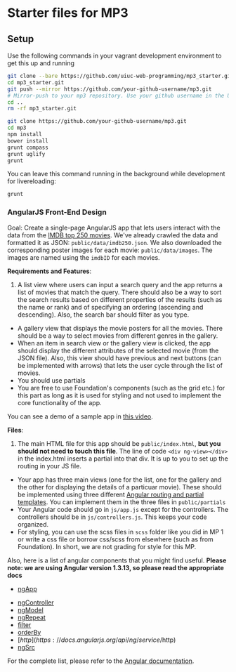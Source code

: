 # Starter files for MP3

## Setup
Use the following commands in your vagrant development environment to get this up and running
```bash
git clone --bare https://github.com/uiuc-web-programming/mp3_starter.git
cd mp3_starter.git
git push --mirror https://github.com/your-github-username/mp3.git
# Mirror-push to your mp3 repository. Use your github username in the URL. Change the URL if you're using bitbucket.
cd ..
rm -rf mp3_starter.git

git clone https://github.com/your-github-username/mp3.git
cd mp3
npm install
bower install
grunt compass
grunt uglify
grunt
```

You can leave this command running in the background while development for livereloading:

```bash
grunt
```

### AngularJS Front-End Design
Goal: Create a single-page AngularJS app that lets users interact with the data from the [IMDB top 250 movies](http://www.imdb.com/chart/top). We've already crawled the data and formatted it as JSON: `public/data/imdb250.json`. We also downloaded the corresponding poster images for each movie: `public/data/images`. The images are named using the `imdbID` for each movies.

__Requirements and Features__:

1. A list view where users can input a search query and the app returns a list of movies that match the query. There should also be a way to sort the search results based on different properties of the results (such as the name or rank) and of specifying an ordering (ascending and descending). Also, the search bar should filter as you type.
+ A gallery view that displays the movie posters for all the movies. There should be a way to select movies from different genres in the gallery.
+ When an item in search view or the gallery view is clicked, the app should display the different attributes of the selected movie (from the JSON file). Also, this view should have previous and next buttons (can be implemented with arrows) that lets the user cycle through the list of movies.
+ You should use partials
+ You are free to use Foundation's components (such as the grid etc.) for this part as long as it is used for styling and not used to implement the core functionality of the app.

You can see a demo of a sample app in [this video](https://www.youtube.com/watch?v=_xZYYViPvig).

__Files__:

1. The main HTML file for this app should be `public/index.html`, **but you should not need to touch this file**.
The line of code `<div ng-view></div>` in the index.html inserts a partial into that div. It is up to you to set up the routing in your JS file.
+ Your app has three main views (one for the list, one for the gallery and the other for displaying the details of a particuar movie). These should be implemented using three different [Angular routing and partial templates](https://docs.angularjs.org/tutorial/step_07). You can implement them in the three files in `public/partials`
+ Your Angular code should go in `js/app.js` except for the controllers. The controllers should be in `js/controllers.js`. This keeps your code organized.
+ For styling, you can use the scss files in `scss` folder like you did in MP 1 or write a css file or borrow css/scss from elsewhere (such as from Foundation). In short, we are not grading for style for this MP.


Also, here is a list of angular components that you might find useful. **Please note:
we are using Angular version 1.3.13, so please read the appropriate docs**

* [ngApp](https://docs.angularjs.org/api/ng/directive/ngApp)
+ [ngController](https://docs.angularjs.org/api/ng/directive/ngController)
+ [ngModel](https://docs.angularjs.org/api/ng/directive/ngModel)
+ [ngRepeat](https://docs.angularjs.org/api/ng/directive/ngRepeat)
+ [filter](https://docs.angularjs.org/api/ng/service/$filter)
+ [orderBy](https://docs.angularjs.org/api/ng/filter/orderBy)
+ [$http](https://docs.angularjs.org/api/ng/service/$http)
+ [ngSrc](https://docs.angularjs.org/api/ng/directive/ngSrc)

For the complete list, please refer to the [Angular documentation](https://code.angularjs.org/1.3.3/docs/api/ng).
